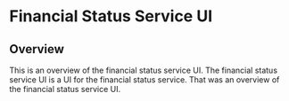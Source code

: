 Financial Status Service UI
=

Overview
-

This is an overview of the financial status service UI.
The financial status service UI is a UI for the financial status service.
That was an overview of the financial status service UI.
